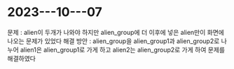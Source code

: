 # 2023---10---07
문제 : alien이 두개가 나와야 하지만 alien_group에 더 이후에 넣은 alien만이 화면에 나오는 문제가 있었다
해결 방안 : alien_group을 alien_group1과 alien_group2로 나누어 alien1은 alien_group1로 가게 하고 alien2는 alien_group2로 가게 하여 문제를 해결하였다

